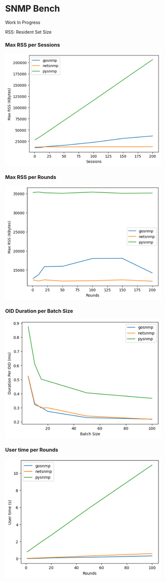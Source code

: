 # SNMP Bench

Work In Progress

RSS: Resident Set Size

### Max RSS per Sessions

![](generated_data/max_rss_per_sessions.png)

### Max RSS per Rounds

![](generated_data/max_rss_per_rounds.png)

### OID Duration per Batch Size

![](generated_data/oid_duration_per_batch_size.png)

### User time per Rounds

![](generated_data/user_time_per_rounds.png)
